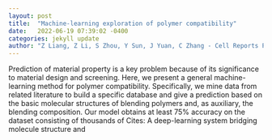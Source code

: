 ```yaml
---
layout: post
title:  "Machine-learning exploration of polymer compatibility"
date:   2022-06-19 07:39:02 -0400
categories: jekyll update
author: "Z Liang, Z Li, S Zhou, Y Sun, J Yuan, C Zhang - Cell Reports Physical Science, 2022"
---
```

Prediction of material property is a key problem because of its significance to material design and screening. Here, we present a general machine-learning method for polymer compatibility. Specifically, we mine data from related literature to build a specific database and give a prediction based on the basic molecular structures of blending polymers and, as auxiliary, the blending composition. Our model obtains at least 75% accuracy on the dataset consisting of thousands of 
Cites: A deep-learning system bridging molecule structure and